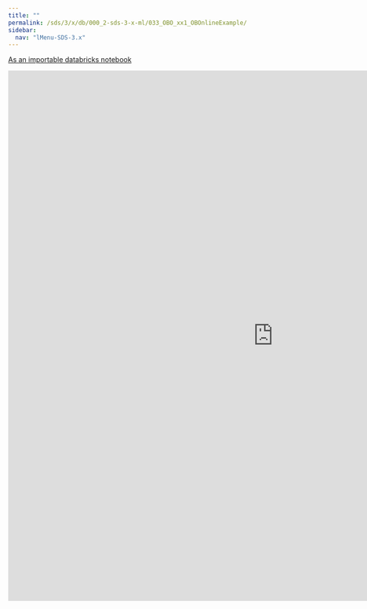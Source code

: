```yaml
---
title: ""
permalink: /sds/3/x/db/000_2-sds-3-x-ml/033_OBO_xx1_OBOnlineExample/
sidebar:
  nav: "lMenu-SDS-3.x"
---
```


[As an importable databricks notebook](https://lamastex.github.io/scalable-data-science/sds/3/x/db/000_2-sds-3-x-ml/033_OBO_xx1_OBOnlineExample.html)

<iframe src="https://lamastex.github.io/scalable-data-science/sds/3/x/db/000_2-sds-3-x-ml/033_OBO_xx1_OBOnlineExample.html" width="1080" height="1080" frameborder="0"></iframe>
